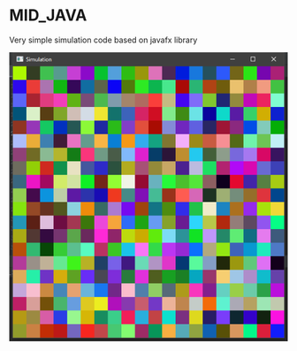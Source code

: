 # MID_JAVA
Very simple simulation code based on javafx library

![This is an image](ScreenShots/ScreenShot1.png)
